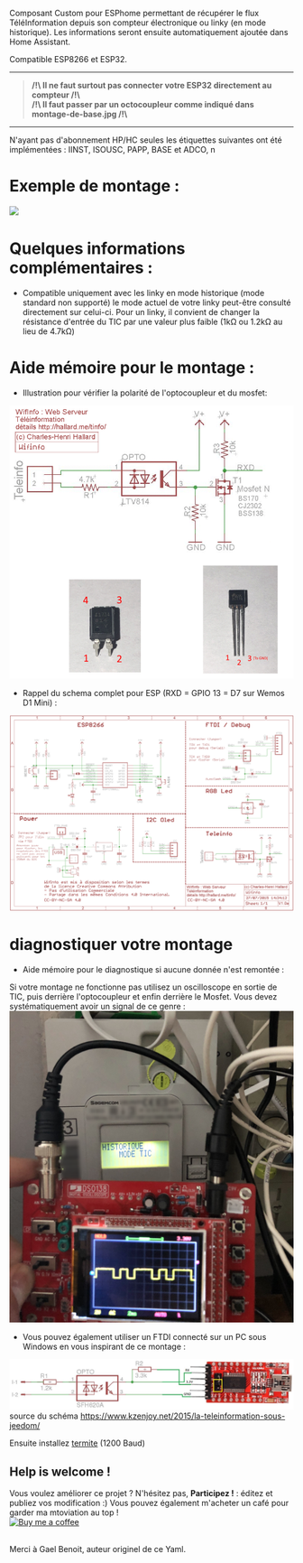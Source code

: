 Composant Custom pour ESPhome permettant de récupérer le flux TéléInformation depuis son compteur électronique ou linky (en mode historique). Les informations seront ensuite automatiquement ajoutée dans Home Assistant. 

Compatible ESP8266 et ESP32.

---
> **/!\ Il ne faut surtout pas connecter votre ESP32 directement au compteur      /!\\**<br/>
> **/!\ Il faut passer par un octocoupleur comme indiqué dans montage-de-base.jpg /!\\**

---

N'ayant pas d'abonnement HP/HC seules les étiquettes suivantes ont été implémentées : IINST, ISOUSC, PAPP, BASE et ADCO, n

# Exemple de montage :
![](https://raw.githubusercontent.com/schmurtzm/Teleinfo-TIC-with-ESPhome/master/example%20Wemos%20D1/example%20Wemos%20D1%20(1).jpg)

# Quelques informations complémentaires :

- Compatible uniquement avec les linky en mode historique (mode standard non supporté)
   le mode actuel de votre linky peut-être consulté directement sur celui-ci.
   Pour un linky, il convient de changer la résistance d'entrée du TIC par une valeur plus faible (1kΩ ou 1.2kΩ au lieu de 4.7kΩ)
# Aide mémoire pour le montage :

- Illustration pour vérifier la polarité de l'optocoupleur et du mosfet:

![](https://raw.githubusercontent.com/schmurtzm/LibTeleinfo/Autoconnect/doc/Teleinfo-Details.png)


- Rappel du schema complet pour ESP (RXD = GPIO 13 = D7 sur Wemos D1 Mini) :

![](https://raw.githubusercontent.com/schmurtzm/LibTeleinfo/Autoconnect/doc/Wifinfo-sch.png)


# diagnostiquer votre montage
- Aide mémoire pour le diagnostique si aucune donnée n'est remontée :

Si votre montage ne fonctionne pas utilisez un oscilloscope en sortie de TIC, puis derrière l'optocoupleur et enfin derrière le Mosfet. Vous devez systématiquement avoir un signal de ce genre :
![](https://raw.githubusercontent.com/schmurtzm/LibTeleinfo/Autoconnect/doc/Teleinfo-Diag.png)

- Vous pouvez également utiliser un FTDI connecté sur un PC sous Windows en vous inspirant de ce montage :

![](https://raw.githubusercontent.com/schmurtzm/LibTeleinfo/Autoconnect/doc/FTDI-diag-schema.png)
source du schéma https://www.kzenjoy.net/2015/la-teleinformation-sous-jeedom/

Ensuite installez [termite](https://www.compuphase.com/software_termite.htm) (1200 Baud)

## Help is welcome ! 
Vous voulez améliorer ce projet ? N'hésitez pas, **Participez !** : éditez et publiez vos modification :)
Vous pouvez également m'acheter un café pour garder ma mtoviation au top !<br/>
[![Buy me a coffee][buymeacoffee-shield]][buymeacoffee]
<br/><br/>



Merci à Gael Benoit, auteur originel de ce Yaml.

[buymeacoffee-shield]: https://www.buymeacoffee.com/assets/img/guidelines/download-assets-sm-2.svg
[buymeacoffee]: https://www.buymeacoffee.com/schmurtz
